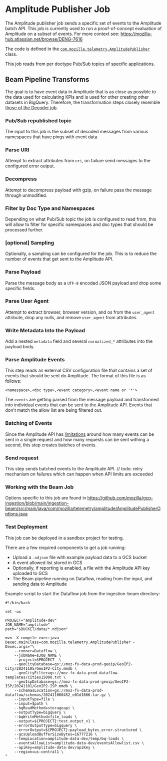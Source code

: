 # Amplitude Publisher Job

The Amplitude publisher job sends a specific set of events to the Amplitude batch API. This job is currently used to run a proof-of-concept evaluation of Amplitude on a subset of events. For more context see: https://mozilla-hub.atlassian.net/browse/DENG-7616

The code is defined in the [`com.mozilla.telemetry.AmplitudePublisher`](https://github.com/mozilla/gcp-ingestion/blob/main/ingestion-beam/src/main/java/com/mozilla/telemetry/AmplitudePublisher.java) class.

This job reads from per doctype Pub/Sub topics of specific applications.

## Beam Pipeline Transforms

The goal is to have event data in Amplitude that is as close as possible to the data used for calculating KPIs and is used for other creating other datasets in BigQuery. Therefore, the transformation steps closely resemble [those of the Decoder job](https://mozilla.github.io/gcp-ingestion/ingestion-beam/decoder-job/).

### Pub/Sub republished topic

The input to this job is the subset of decoded messages from various namespaces that have pings with event data.

### Parse URI

Attempt to extract attributes from `uri`, on failure send messages to the
configured error output.

### Decompress

Attempt to decompress payload with gzip, on failure pass the message through
unmodified.

### Filter by Doc Type and Namespaces

Depending on what Pub/Sub topic the job is configured to read from, this will allow to filter for specific namespaces and doc types that should be processed further.

### [optional] Sampling

Optionally, a sampling can be configured for the job. This is to reduce the number of events that get sent to the Amplitude API.

### Parse Payload

Parse the message body as a `UTF-8` encoded JSON payload and drop some specific fields.

### Parse User Agent

Attempt to extract browser, browser version, and os from the `user_agent`
attribute, drop any nulls, and remove `user_agent` from attributes.

### Write Metadata Into the Payload

Add a nested `metadata` field and several `normalized_*` attributes into the
payload body.

### Parse Amplitude Events

This step reads an external CSV configuration file that contains a set of events that should be sent do Amplitude. The format of this file is as follows:

```csv
<namespace>,<doc type>,<event category>,<event name or '*'>
```

The `events` are getting parsed from the message payload and transformed into individual events that can be sent to the Amplitude API. Events that don't match the allow list are being filtered out.

### Batching of Events

Since the Amplitude API has [limitations](https://amplitude.com/docs/apis/analytics/batch-event-upload#considerations) around how many events can be sent in a single request and how many requests can be sent withing a second, this step creates batches of events.

### Send request

This step sends batched events to the Amplitude API.
// todo: retry mechanism on failures which can happen when API limits are exceeded

### Working with the Beam Job

Options specific to this job are found in https://github.com/mozilla/gcp-ingestion/blob/main/ingestion-beam/src/main/java/com/mozilla/telemetry/amplitude/AmplitudePublisherOptions.java

### Test Deployment

This job can be deployed in a sandbox project for testing.

There are a few required components to get a job running:

- Upload a `.ndjson` file with example payload data to a GCS bucket
- A event allowed list stored in GCS
- Optionally, if reporting is enabled, a file with the Amplitude API key uploaded to GCS
- The Beam pipeline running on Dataflow, reading from the input, and sending data to Amplitude

Example script to start the Dataflow job from the ingestion-beam directory:

```
#!/bin/bash

set -ux

PROJECT="amplitude-dev"
JOB_NAME="amplitude"
path="$BUCKET/data/*.ndjson"

mvn -X compile exec:java -Dexec.mainClass=com.mozilla.telemetry.AmplitudePublisher -Dexec.args="\
    --runner=Dataflow \
    --jobName=$JOB_NAME \
    --project=$PROJECT  \
    --geoCityDatabase=gs://moz-fx-data-prod-geoip/GeoIP2-City/20241105/GeoIP2-City.mmdb \
    --geoCityFilter=gs://moz-fx-data-prod-dataflow-templates/cities15000.txt \
    --geoIspDatabase=gs://moz-fx-data-prod-geoip/GeoIP2-ISP/20241101/GeoIP2-ISP.mmdb \
    --schemasLocation=gs://moz-fx-data-prod-dataflow/schemas/202411060452_e01d1666.tar.gz \
    --inputType=file \
    --input=$path \
    --bqReadMethod=storageapi \
    --outputType=bigquery \
    --bqWriteMethod=file_loads \
    --output=${PROJECT}:test.output_v1 \
    --errorOutputType=bigquery \
    --errorOutput=${PROJECT}:payload_bytes_error.structured \
    --gcsUploadBufferSizeBytes=16777216 \
    --tempLocation=amplitude-data-dev/temp/bq-loads \
    --eventsAllowList=amplitude-data-dev/eventsAllowlist.csv \
    --apiKey=amplitude-data-dev/apiKey \
    --region=us-central1 \
"
```

